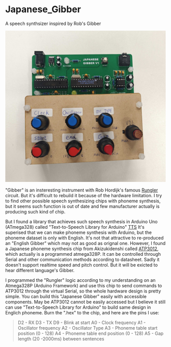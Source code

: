 # Japanese_Gibber
A speech synthsizer inspired by Rob's Gibber

![Gibber_jp](GibberJP.jpg)

"Gibber" is an insteresting instrument with Rob Hordijk's famous [Rungler](https://sdiy.info/wiki/Rob_Hordijk_Rungler) circuit. But it's difficult to rebuild it because of the hardware limitation.
I try to find other possible speech synthesizing chips with phoneme synthesis, but it seems such function is out of date and few manufacturer actually is producing such kind of chip.

But I found a library that achieves such speech synthesis in Arduino Uno (ATmega328) called "Text-to-Speech Library for Arduino" [TTS](https://github.com/jscrane/TTS)
It's superised that we can make phoneme synthesis with Arduino, but the phoneme dataset is only with English. It's not that attractive to re-produced an "English Gibber" which may not as good as orignal one.
However, I found a Japanese phoneme synthesis chip from Akizukidenshi called [ATP3012](https://akizukidenshi.com/catalog/g/g111517/), which actually is a programmed atmega328P.
It can be controlled through Serial and other communication methods according to datasheet. Sadly it doesn't support realtime speed and pitch control. But it will be exicted to hear different language's Gibber.

I programmed the "Rungler" logic according to my understanding on an Atmega328P (Arduino Framework) and use this chip to send commands to ATP3012 through the virtual Serial, so the whole hardware design is pretty simple.
You can build this "Japanese Gibber" easily with accessible components. May be ATP3012 cannot be easily accessed but I believe it still can use "Text-to-Speech Library for Arduino" to build same design in Englich phoneme.
Burn the ".hex" to the chip, and here are the pins I use:

> D2 - RX
> D3 - TX
> D9 - Blink at start
> A0 - Clock frequency
> A1 - Oscillator frequency
> A2 - Oscillator Type
> A3 - Phoneme table start position (0 - 128)
> A4 - Phoneme table end position (0 - 128)
> A5 - Gap length (20 -2000ms) between sentences

